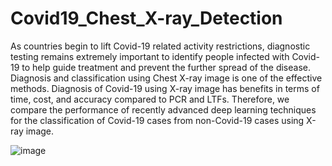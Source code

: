 # Covid19_Chest_X-ray_Detection

As countries begin to lift Covid-19 related activity restrictions, diagnostic testing remains extremely important to identify people infected with Covid-19 to help guide treatment and prevent the further spread of the disease. Diagnosis and classification using Chest X-ray image is one of the effective methods. Diagnosis of Covid-19 using X-ray image has benefits in terms of time, cost, and accuracy compared to PCR and LTFs. Therefore, we compare the performance of recently advanced deep learning techniques for the classification of Covid-19 cases from non-Covid-19 cases using X-ray image.          

![image](https://github.com/sammyyap98/Covid19_Chest_X-ray_Detection/assets/87789723/0a2cd64d-6d47-41db-a76d-e662a47eb36c)


